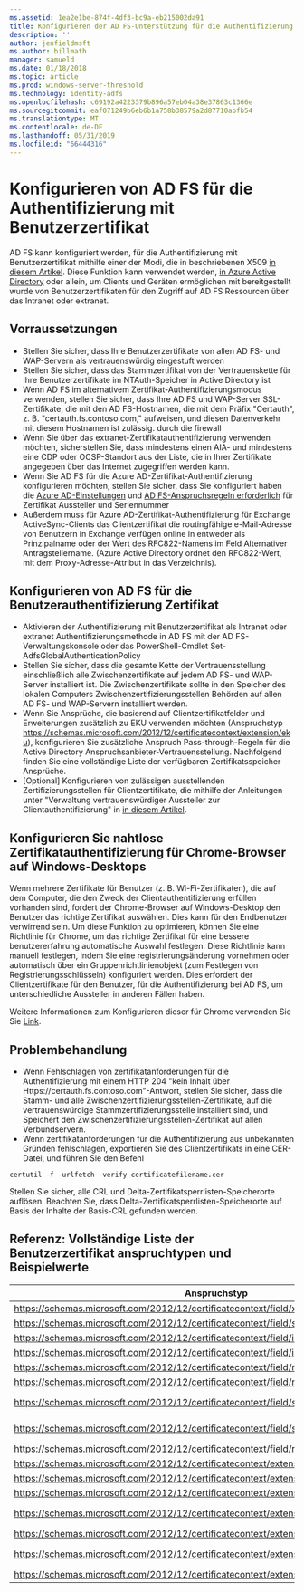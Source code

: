 ```yaml
---
ms.assetid: 1ea2e1be-874f-4df3-bc9a-eb215002da91
title: Konfigurieren der AD FS-Unterstützung für die Authentifizierung mit Benutzerzertifikat
description: ''
author: jenfieldmsft
ms.author: billmath
manager: samueld
ms.date: 01/18/2018
ms.topic: article
ms.prod: windows-server-threshold
ms.technology: identity-adfs
ms.openlocfilehash: c69192a4223379b896a57eb04a38e37863c1366e
ms.sourcegitcommit: eaf071249b6eb6b1a758b38579a2d87710abfb54
ms.translationtype: MT
ms.contentlocale: de-DE
ms.lasthandoff: 05/31/2019
ms.locfileid: "66444316"
---
```

# <a name="configuring-ad-fs-for-user-certificate-authentication"></a>Konfigurieren von AD FS für die Authentifizierung mit Benutzerzertifikat


AD FS kann konfiguriert werden, für die Authentifizierung mit Benutzerzertifikat mithilfe einer der Modi, die in beschriebenen X509 [in diesem Artikel](ad-fs-support-for-alternate-hostname-binding-for-certificate-authentication.md). Diese Funktion kann verwendet werden, [in Azure Active Directory](https://blogs.msdn.microsoft.com/samueld/2016/07/19/adfs-certauth-aad-o365/) oder allein, um Clients und Geräten ermöglichen mit bereitgestellt wurde von Benutzerzertifikaten für den Zugriff auf AD FS Ressourcen über das Intranet oder extranet.

## <a name="prerequisites"></a>Vorraussetzungen
- Stellen Sie sicher, dass Ihre Benutzerzertifikate von allen AD FS- und WAP-Servern als vertrauenswürdig eingestuft werden
- Stellen Sie sicher, dass das Stammzertifikat von der Vertrauenskette für Ihre Benutzerzertifikate im NTAuth-Speicher in Active Directory ist
- Wenn AD FS im alternativem Zertifikat-Authentifizierungsmodus verwenden, stellen Sie sicher, dass Ihre AD FS und WAP-Server SSL-Zertifikate, die mit den AD FS-Hostnamen, die mit dem Präfix "Certauth", z. B. "certauth.fs.contoso.com," aufweisen, und diesen Datenverkehr mit diesem Hostnamen ist zulässig. durch die firewall
- Wenn Sie über das extranet-Zertifikatauthentifizierung verwenden möchten, sicherstellen Sie, dass mindestens einen AIA- und mindestens eine CDP oder OCSP-Standort aus der Liste, die in Ihrer Zertifikate angegeben über das Internet zugegriffen werden kann.
- Wenn Sie AD FS für die Azure AD-Zertifikat-Authentifizierung konfigurieren möchten, stellen Sie sicher, dass Sie konfiguriert haben die [Azure AD-Einstellungen](https://docs.microsoft.com/azure/active-directory/active-directory-certificate-based-authentication-get-started#step-2-configure-the-certificate-authorities) und [AD FS-Anspruchsregeln erforderlich](https://docs.microsoft.com/azure/active-directory/active-directory-certificate-based-authentication-ios#requirements) für Zertifikat Aussteller und Seriennummer
- Außerdem muss für Azure AD-Zertifikat-Authentifizierung für Exchange ActiveSync-Clients das Clientzertifikat die routingfähige e-Mail-Adresse von Benutzern in Exchange verfügen online in entweder als Prinzipalname oder der Wert des RFC822-Namens im Feld Alternativer Antragstellername. (Azure Active Directory ordnet den RFC822-Wert, mit dem Proxy-Adresse-Attribut in das Verzeichnis).

## <a name="configure-ad-fs-for-user-certificate-authentication"></a>Konfigurieren von AD FS für die Benutzerauthentifizierung Zertifikat  
- Aktivieren der Authentifizierung mit Benutzerzertifikat als Intranet oder extranet Authentifizierungsmethode in AD FS mit der AD FS-Verwaltungskonsole oder das PowerShell-Cmdlet Set-AdfsGlobalAuthenticationPolicy
- Stellen Sie sicher, dass die gesamte Kette der Vertrauensstellung einschließlich alle Zwischenzertifikate auf jedem AD FS- und WAP-Server installiert ist. Die Zwischenzertifikate sollte in den Speicher des lokalen Computers Zwischenzertifizierungsstellen Behörden auf allen AD FS- und WAP-Servern installiert werden.
- Wenn Sie Ansprüche, die basierend auf Clientzertifikatfelder und Erweiterungen zusätzlich zu EKU verwenden möchten (Anspruchstyp https://schemas.microsoft.com/2012/12/certificatecontext/extension/eku), konfigurieren Sie zusätzliche Anspruch Pass-through-Regeln für die Active Directory Anspruchsanbieter-Vertrauensstellung.  Nachfolgend finden Sie eine vollständige Liste der verfügbaren Zertifikatsspeicher Ansprüche.  
- [Optional] Konfigurieren von zulässigen ausstellenden Zertifizierungsstellen für Clientzertifikate, die mithilfe der Anleitungen unter "Verwaltung vertrauenswürdiger Aussteller zur Clientauthentifizierung" in [in diesem Artikel](https://technet.microsoft.com/library/dn786429(v=ws.11).aspx).

## <a name="configure-seamless-certificate-authentication-for-chrome-browser-on-windows-desktops"></a>Konfigurieren Sie nahtlose Zertifikatauthentifizierung für Chrome-Browser auf Windows-Desktops
Wenn mehrere Zertifikate für Benutzer (z. B. Wi-Fi-Zertifikaten), die auf dem Computer, die den Zweck der Clientauthentifizierung erfüllen vorhanden sind, fordert der Chrome-Browser auf Windows-Desktop den Benutzer das richtige Zertifikat auswählen. Dies kann für den Endbenutzer verwirrend sein. Um diese Funktion zu optimieren, können Sie eine Richtlinie für Chrome, um das richtige Zertifikat für eine bessere benutzererfahrung automatische Auswahl festlegen. Diese Richtlinie kann manuell festlegen, indem Sie eine registrierungsänderung vornehmen oder automatisch über ein Gruppenrichtlinienobjekt (zum Festlegen von Registrierungsschlüsseln) konfiguriert werden. Dies erfordert der Clientzertifikate für den Benutzer, für die Authentifizierung bei AD FS, um unterschiedliche Aussteller in anderen Fällen haben. 

Weitere Informationen zum Konfigurieren dieser für Chrome verwenden Sie Sie [Link](http://www.chromium.org/administrators/policy-list-3#AutoSelectCertificateForUrls).  


## <a name="troubleshooting"></a>Problembehandlung
- Wenn Fehlschlagen von zertifikatanforderungen für die Authentifizierung mit einem HTTP 204 "kein Inhalt über Https:\//certauth.fs.contoso.com"-Antwort, stellen Sie sicher, dass die Stamm- und alle Zwischenzertifizierungsstellen-Zertifikate, auf die vertrauenswürdige Stammzertifizierungsstelle installiert sind, und Speichert den Zwischenzertifizierungsstellen-Zertifikat auf allen Verbundservern.
- Wenn zertifikatanforderungen für die Authentifizierung aus unbekannten Gründen fehlschlagen, exportieren Sie des Clientzertifikats in eine CER-Datei, und führen Sie den Befehl 

`certutil -f -urlfetch -verify certificatefilename.cer`

Stellen Sie sicher, alle CRL und Delta-Zertifikatsperrlisten-Speicherorte auflösen.  Beachten Sie, dass Delta-Zertifikatsperrlisten-Speicherorte auf Basis der Inhalte der Basis-CRL gefunden werden.

## <a name="reference-complete-list-of-user-certificate-claim-types-and-example-values"></a>Referenz: Vollständige Liste der Benutzerzertifikat anspruchtypen und Beispielwerte

|                                         Anspruchstyp                                         |                              Beispielwert                               |
|--------------------------------------------------------------------------------------------|--------------------------------------------------------------------------|
|         https://schemas.microsoft.com/2012/12/certificatecontext/field/x509version         |                                    3                                     |
|     https://schemas.microsoft.com/2012/12/certificatecontext/field/signaturealgorithm      |                                sha256RSA                                 |
|           https://schemas.microsoft.com/2012/12/certificatecontext/field/issuer            |                 CN=entca, DC=domain, DC=contoso, DC=com                  |
|         https://schemas.microsoft.com/2012/12/certificatecontext/field/issuername          |                 CN=entca, DC=domain, DC=contoso, DC=com                  |
|          https://schemas.microsoft.com/2012/12/certificatecontext/field/notbefore          |                           12/05/2016 20:50:18                            |
|          https://schemas.microsoft.com/2012/12/certificatecontext/field/notafter           |                           12/05/2017 20:50:18                            |
|           https://schemas.microsoft.com/2012/12/certificatecontext/field/subject           |   E =user@contoso.com, CN = Benutzer, CN = Users, DC = Domain, DC = Contoso, DC = com   |
|         https://schemas.microsoft.com/2012/12/certificatecontext/field/subjectname         |   E =user@contoso.com, CN = Benutzer, CN = Users, DC = Domain, DC = Contoso, DC = com   |
|           https://schemas.microsoft.com/2012/12/certificatecontext/field/rawdata           |                {Base64-codierte Daten des digitalen Zertifikats}                 |
|        https://schemas.microsoft.com/2012/12/certificatecontext/extension/keyusage         |                             DigitalSignature                             |
|        https://schemas.microsoft.com/2012/12/certificatecontext/extension/keyusage         |                             KeyEncipherment                              |
|  https://schemas.microsoft.com/2012/12/certificatecontext/extension/subjectkeyidentifier   |                 9D11941EC06FACCCCB1B116B56AA97F3987D620A                 |
| https://schemas.microsoft.com/2012/12/certificatecontext/extension/authoritykeyidentifier  |    KeyID=d6 13 e3 6b bc e5 d8 15 52 0a fd 36 6a d5 0b 51 f3 0b 25 7f     |
| https://schemas.microsoft.com/2012/12/certificatecontext/extension/certificatetemplatename |                                   Benutzer                                   |
|           https://schemas.microsoft.com/2012/12/certificatecontext/extension/san           | Andere Namen: Prinzipalname =user@contoso.com, RFC822-namens =user@contoso.com |
|           https://schemas.microsoft.com/2012/12/certificatecontext/extension/eku           |                          1.3.6.1.4.1.311.10.3.4                          |

